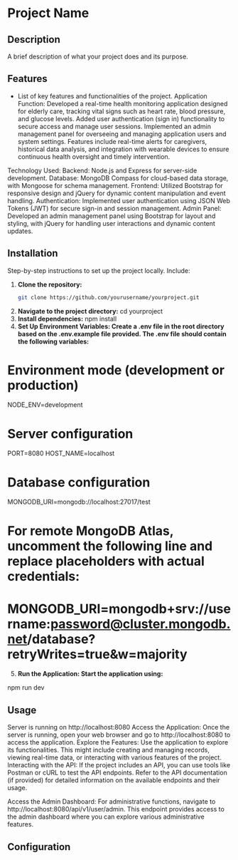 # Project Name

## Description

A brief description of what your project does and its purpose.

## Features

- List of key features and functionalities of the project.
  Application Function:
  Developed a real-time health monitoring application designed for elderly care, tracking vital signs such as heart rate, blood pressure, and glucose levels.
  Added user authentication (sign in) functionality to secure access and manage user sessions.
  Implemented an admin management panel for overseeing and managing application users and system settings.
  Features include real-time alerts for caregivers, historical data analysis, and integration with wearable devices to ensure continuous health oversight and timely intervention.

Technology Used:
Backend: Node.js and Express for server-side development.
Database: MongoDB Compass for cloud-based data storage, with Mongoose for schema management.
Frontend: Utilized Bootstrap for responsive design and jQuery for dynamic content manipulation and event handling.
Authentication: Implemented user authentication using JSON Web Tokens (JWT) for secure sign-in and session management.
Admin Panel: Developed an admin management panel using Bootstrap for layout and styling, with jQuery for handling user interactions and dynamic content updates.

## Installation

Step-by-step instructions to set up the project locally. Include:

1. **Clone the repository:**
   ```bash
   git clone https://github.com/yourusername/yourproject.git
   ```
2. **Navigate to the project directory:**
   cd yourproject
3. **Install dependencies:**
   npm install
4. **Set Up Environment Variables: Create a .env file in the root directory based on the .env.example file provided. The .env file should contain the following variables:**

# Environment mode (development or production)

NODE_ENV=development

# Server configuration

PORT=8080
HOST_NAME=localhost

# Database configuration

MONGODB_URI=mongodb://localhost:27017/test

# For remote MongoDB Atlas, uncomment the following line and replace placeholders with actual credentials:

# MONGODB_URI=mongodb+srv://username:password@cluster.mongodb.net/database?retryWrites=true&w=majority

5. **Run the Application: Start the application using:**

npm run dev

## Usage

Server is running on http://localhost:8080
Access the Application: Once the server is running, open your web browser and go to http://localhost:8080 to access the application.
Explore the Features: Use the application to explore its functionalities. This might include creating and managing records, viewing real-time data, or interacting with various features of the project.
Interacting with the API: If the project includes an API, you can use tools like Postman or cURL to test the API endpoints. Refer to the API documentation (if provided) for detailed information on the available endpoints and their usage.

Access the Admin Dashboard: For administrative functions, navigate to http://localhost:8080/api/v1/user/admin. This endpoint provides access to the admin dashboard where you can explore various administrative features.

## Configuration
